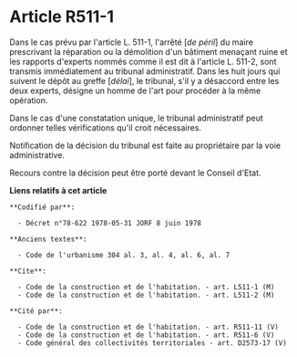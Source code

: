 # Article R511-1

Dans le cas prévu par l'article L. 511-1, l'arrêté [*de péril*] du maire prescrivant la réparation ou la démolition d'un
bâtiment menaçant ruine et les rapports d'experts nommés comme il est dit à l'article L. 511-2, sont transmis immédiatement
au tribunal administratif. Dans les huit jours qui suivent le dépôt au greffe [*délai*], le tribunal, s'il y a désaccord
entre les deux experts, désigne un homme de l'art pour procéder à la même opération.

Dans le cas d'une constatation unique, le tribunal administratif peut ordonner telles vérifications qu'il croit nécessaires.

Notification de la décision du tribunal est faite au propriétaire par la voie administrative.

Recours contre la décision peut être porté devant le Conseil d'Etat.

**Liens relatifs à cet article**

	**Codifié par**:

	  - Décret n°78-622 1978-05-31 JORF 8 juin 1978

	**Anciens textes**:

	  - Code de l'urbanisme 304 al. 3, al. 4, al. 6, al. 7

	**Cite**:

	  - Code de la construction et de l'habitation. - art. L511-1 (M)
	  - Code de la construction et de l'habitation. - art. L511-2 (M)

	**Cité par**:

	  - Code de la construction et de l'habitation. - art. R511-11 (V)
	  - Code de la construction et de l'habitation. - art. R511-6 (V)
	  - Code général des collectivités territoriales - art. D2573-17 (V)
